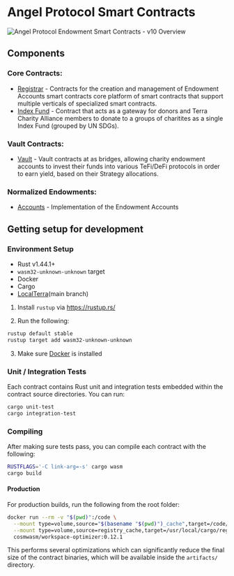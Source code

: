 # Angel Protocol Smart Contracts

![Angel Protocol Endowment Smart Contracts - v10 Overview](https://user-images.githubusercontent.com/85138450/136144530-66d7b91b-8688-4965-8b5b-31acbc3daa2d.png)

## Components

### Core Contracts:

- [Registrar](./contracts/core/registrar) - Contracts for the creation and management of Endowment Accounts smart contracts
  core platform of smart contracts that support multiple verticals of specialized smart contracts.
- [Index Fund](./contracts/core/index-fund) - Contract that acts as a gateway for donors and Terra Charity Alliance members to donate to a groups of charitites as a single Index Fund (grouped by UN SDGs).

### Vault Contracts:

- [Vault](./contracts/vault) - Vault contracts at as bridges, allowing charity endowment accounts to invest their funds into various TeFi/DeFi protocols in order to earn yield, based on their Strategy allocations.

### Normalized Endowments:

- [Accounts](./contracts/normalized-endowment/accounts) - Implementation of the Endowment Accounts

## Getting setup for development

### Environment Setup

- Rust v1.44.1+
- `wasm32-unknown-unknown` target
- Docker
- Cargo
- [LocalTerra](https://github.com/terra-project/localterra)(main branch)

1. Install `rustup` via https://rustup.rs/

2. Run the following:

```sh
rustup default stable
rustup target add wasm32-unknown-unknown
```

3. Make sure [Docker](https://www.docker.com/) is installed

### Unit / Integration Tests

Each contract contains Rust unit and integration tests embedded within the contract source directories. You can run:

```sh
cargo unit-test
cargo integration-test
```

### Compiling

After making sure tests pass, you can compile each contract with the following:

```sh
RUSTFLAGS='-C link-arg=-s' cargo wasm
cargo build
```

#### Production

For production builds, run the following from the root folder:

```sh
docker run --rm -v "$(pwd)":/code \
  --mount type=volume,source="$(basename "$(pwd)")_cache",target=/code/target \
  --mount type=volume,source=registry_cache,target=/usr/local/cargo/registry \
  cosmwasm/workspace-optimizer:0.12.1
```

This performs several optimizations which can significantly reduce the final size of the contract binaries, which will be available inside the `artifacts/` directory.
